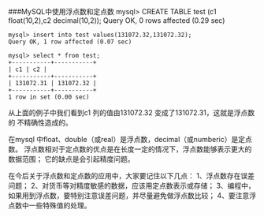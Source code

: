 ###MySQL中使用浮点数和定点数
	mysql> CREATE TABLE test (c1 float(10,2),c2 decimal(10,2));
	Query OK, 0 rows affected (0.29 sec)

	mysql> insert into test values(131072.32,131072.32);
	Query OK, 1 row affected (0.07 sec)

	mysql> select * from test;
	+-----------+-----------+
	| c1 | c2 |
	+-----------+-----------+
	| 131072.31 | 131072.32 |
	+-----------+-----------+
	1 row in set (0.00 sec)

从上面的例子中我们看到c1 列的值由131072.32 变成了131072.31，这就是浮点数的
不精确性造成的。

在mysql 中float、double（或real）是浮点数，decimal（或numberic）是定点数。
浮点数相对于定点数的优点是在长度一定的情况下，浮点数能够表示更大的数据范围；
它的缺点是会引起精度问题。

在今后关于浮点数和定点数的应用中，大家要记住以下几点：
1、浮点数存在误差问题；
2、对货币等对精度敏感的数据，应该用定点数表示或存储；
3、编程中，如果用到浮点数，要特别注意误差问题，并尽量避免做浮点数比较；
4、要注意浮点数中一些特殊值的处理。
